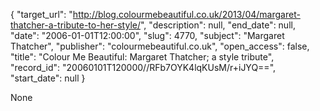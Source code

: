 {
  "target_url": "http://blog.colourmebeautiful.co.uk/2013/04/margaret-thatcher-a-tribute-to-her-style/", 
  "description": null, 
  "end_date": null, 
  "date": "2006-01-01T12:00:00", 
  "slug": 4770, 
  "subject": "Margaret Thatcher", 
  "publisher": "colourmebeautiful.co.uk", 
  "open_access": false, 
  "title": "Colour Me Beautiful: Margaret Thatcher; a style tribute", 
  "record_id": "20060101T120000//RFb7OYK4lqKUsM/r+iJYQ==", 
  "start_date": null
}

None
